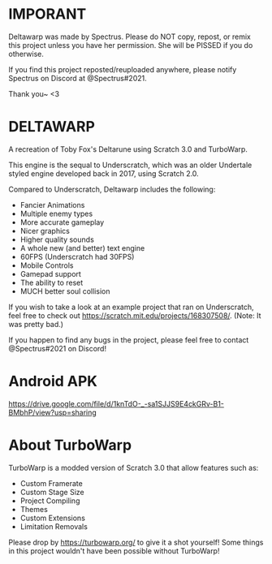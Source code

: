 # IMPORANT
Deltawarp was made by Spectrus. Please do NOT copy, repost, or remix this project unless you have her permission.
She will be PISSED if you do otherwise.

If you find this project reposted/reuploaded anywhere, please notify Spectrus on Discord at @Spectrus#2021.

Thank you~ <3 


# DELTAWARP
A recreation of Toby Fox's Deltarune using Scratch 3.0 and TurboWarp.

This engine is the sequal to Underscratch, which was an older Undertale styled engine developed back in 2017, using Scratch 2.0.

Compared to Underscratch, Deltawarp includes the following:
- Fancier Animations
- Multiple enemy types
- More accurate gameplay
- Nicer graphics
- Higher quality sounds
- A whole new (and better) text engine
- 60FPS (Underscratch had 30FPS)
- Mobile Controls
- Gamepad support
- The ability to reset
- MUCH better soul collision

If you wish to take a look at an example project that ran on Underscratch, feel free to check out https://scratch.mit.edu/projects/168307508/. (Note: It was pretty bad.)

If you happen to find any bugs in the project, please feel free to contact @Spectrus#2021 on Discord!

# Android APK
https://drive.google.com/file/d/1knTdO-_-sa1SJJS9E4ckGRv-B1-BMbhP/view?usp=sharing

# About TurboWarp
TurboWarp is a modded version of Scratch 3.0 that allow features such as:
- Custom Framerate
- Custom Stage Size
- Project Compiling
- Themes
- Custom Extensions
- Limitation Removals

Please drop by https://turbowarp.org/ to give it a shot yourself! Some things in this project wouldn't have been possible without TurboWarp! 
